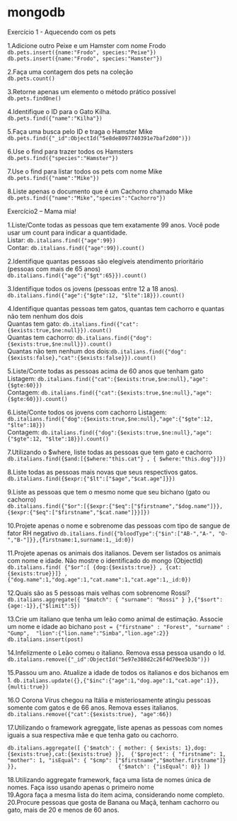 # mongodb
Exercício 1 - Aquecendo com os pets  

1.Adicione outro Peixe e um Hamster com nome Frodo       
`db.pets.insert({name:"Frodo", species:"Peixe"})`  
`db.pets.insert({name:"Frodo", species:"Hamster"})`  

2.Faça uma contagem dos pets na coleção  
`db.pets.count()`   

3.Retorne apenas um elemento o método prático possível  
`db.pets.findOne()`  

4.Identifique o ID para o Gato Kilha.  
`db.pets.find({"name":"Kilha"})`  

5.Faça uma busca pelo ID e traga o Hamster Mike  
`db.pets.find({"_id":ObjectId("5e8de8097740391e7baf2d00")})`  

6.Use o find para trazer todos os Hamsters  
`db.pets.find({"species":"Hamster"})`  

7.Use o find para listar todos os pets com nome Mike  
`db.pets.find({"name":"Mike"})`   

8.Liste apenas o documento que é um Cachorro chamado Mike  
`db.pets.find({"name":"Mike","species":"Cachorro"})`  

Exercício2 – Mama mia!  

1.Liste/Conte todas as pessoas que tem exatamente 99 anos. Você pode usar um count para indicar a quantidade.  
Listar: `db.italians.find({"age":99})`  
Contar: `db.italians.find({"age":99}).count()`  
  
2.Identifique quantas pessoas são elegíveis atendimento prioritário (pessoas com mais de 65 anos)  
`db.italians.find({"age":{"$gt":65}}).count()`  
  
3.Identifique todos os jovens (pessoas entre 12 a 18 anos).  
`db.italians.find({"age":{"$gte":12, "$lte":18}}).count()`  
  
4.Identifique quantas pessoas tem gatos, quantas tem cachorro e quantas não tem nenhum dos dois   
Quantas tem gato: `db.italians.find({"cat":{$exists:true,$ne:null}}).count()`  
Quantas tem cachorro: `db.italians.find({"dog":{$exists:true,$ne:null}}).count()`  
Quantas não tem nenhum dos dois:`db.italians.find({"dog":{$exists:false},"cat":{$exists:false}}).count()`  

5.Liste/Conte todas as pessoas acima de 60 anos que tenham gato  
Listagem: `db.italians.find({"cat":{$exists:true,$ne:null},"age":{$gte:60}})`  
Contagem: `db.italians.find({"cat":{$exists:true,$ne:null},"age":{$gte:60}}).count()`  

6.Liste/Conte todos os jovens com cachorro 
Listagem: `db.italians.find({"dog":{$exists:true,$ne:null},"age":{"$gte":12, "$lte":18}})`  
Contagem: `db.italians.find({"dog":{$exists:true,$ne:null},"age":{"$gte":12, "$lte":18}}).count()`  

7.Utilizando o $where, liste todas as pessoas que tem gato e cachorro  
`db.italians.find({$and:[{$where:"this.cat"} , { $where:"this.dog"}]})`  

8.Liste todas as pessoas mais novas que seus respectivos gatos. 
`db.italians.find({$expr:{"$lt":["$age","$cat.age"]}})`  

9.Liste as pessoas que tem o mesmo nome que seu bichano (gato ou cachorro)  
`db.italians.find({"$or":[{$expr:{"$eq":["$firstname","$dog.name"]}},{$expr:{"$eq":["$firstname","$cat.name"]}}]})`  

10.Projete apenas o nome e sobrenome das pessoas com tipo de sangue de fator RH negativo 
`db.italians.find({"bloodType":{"$in":["AB-","A-", "O-","B-"]}},{firstname:1,surname:1,_id:0})`  

11.Projete apenas os animais dos italianos. Devem ser listados os animais com nome e idade. Não mostre o identificado do mongo  (ObjectId)  
`db.italians.find( {"$or":[ {dog:{$exists:true}} , {cat:{$exists:true}}]} ,{"dog.name":1,"dog.age":1,"cat.name":1,"cat.age":1,_id:0})`  

12.Quais são as 5 pessoas mais velhas com sobrenome Rossi?  
`db.italians.aggregate({ "$match": { "surname": "Rossi" } },{"$sort":{age:-1}},{"$limit":5})`

13.Crie um italiano que tenha um leão como animal de estimação. Associe um nome e idade ao bichano 
`post = {"firstname" : "Forest", "surname" : "Gump",  "lion":{"lion.name":"Simba","lion.age":2}}`   
`db.italians.insert(post)`  

14.Infelizmente o Leão comeu o italiano. Remova essa pessoa usando o Id.  
`db.italians.remove({"_id":ObjectId("5e97e388d2c26f4d70ee5b3b")})`

15.Passou um ano. Atualize a idade de todos os italianos e dos bichanos em 1. 
`db.italians.update({},{"$inc":{"age":1,"dog.age":1,"cat.age":1}},{multi:true})`

16.O Corona Vírus chegou na Itália e misteriosamente atingiu pessoas somente com gatos e de 66 anos. Remova esses italianos.  
`db.italians.remove({"cat":{$exists:true}, "age":66})`  

17.Utilizando o framework agreggate, liste apenas as pessoas com nomes iguais a sua respectiva mãe e que tenha gato ou cachorro.

`db.italians.aggregate([ {'$match': { mother: { $exists: 1},dog:{$exists:true},cat:{$exists:true} }}, 
                         {'$project': { "firstname": 1, "mother": 1, "isEqual": { "$cmp": ["$firstname","$mother.firstname"]} }},                                {'$match': {"isEqual": 0}}
                       ])`

18.Utilizando aggregate framework, faça uma lista de nomes única de nomes. Faça isso usando apenas o primeiro nome  
19.Agora faça a mesma lista do item acima, considerando nome completo.  
20.Procure pessoas que gosta de Banana ou Maçã, tenham cachorro ou gato, mais de 20 e menos de 60 anos.  
